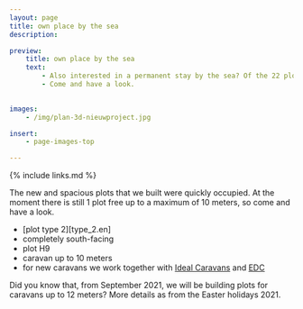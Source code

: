 ```yaml
---
layout: page
title: own place by the sea
description: 

preview:
    title: own place by the sea
    text: 
        - Also interested in a permanent stay by the sea? Of the 22 plots that we recently built for residential caravans, there is still one spacious and south-facing site available.
        - Come and have a look.

        
images:
    - /img/plan-3d-nieuwproject.jpg

insert:
    - page-images-top

---
```


{% include links.md %}

The new and spacious plots that we built were quickly occupied. At the moment there is still 1 plot free up to a maximum of 10 meters, so come and have a look.

- [plot type 2][type_2.en]
- completely south-facing
- plot H9
- caravan up to 10 meters
- for new caravans we work together with [Ideal Caravans](https://ideal-caravans.be/) and [EDC](http://www.stacaravancentrum-edc.be/)

Did you know that, from September 2021, we will be building plots for caravans up to 12 meters? More details as from the Easter holidays 2021.



